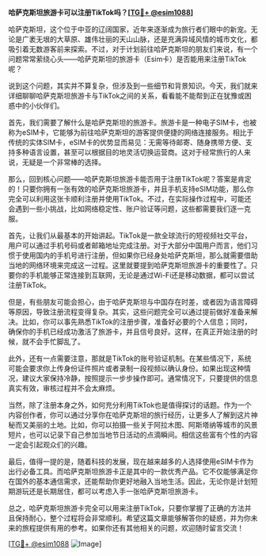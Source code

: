 **哈萨克斯坦旅游卡可以注册TikTok吗？[[TG💪+ @esim1088](https://t.me/s/esim1088)]**

哈萨克斯坦，这个位于中亚的辽阔国家，近年来逐渐成为旅行者们眼中的新宠。无论是广袤无垠的大草原、雄伟壮丽的天山山脉，还是充满异域风情的城市文化，都吸引着无数游客前来探索。不过，对于计划前往哈萨克斯坦的朋友们来说，有一个问题常常萦绕心头——哈萨克斯坦的旅游卡（Esim卡）是否能用来注册TikTok呢？

说到这个问题，其实并不算复杂，但涉及到一些细节和背景知识。今天，我们就来详细聊聊哈萨克斯坦旅游卡与TikTok之间的关系，看看能不能帮到正在犹豫或困惑中的小伙伴们。

首先，我们需要了解什么是哈萨克斯坦的旅游卡。旅游卡是一种电子SIM卡，也被称为eSIM卡，它能够为前往哈萨克斯坦的游客提供便捷的网络连接服务。相比于传统的实体SIM卡，eSIM卡的优势显而易见：无需等待邮寄、随身携带方便、支持多种语言设置，甚至可以根据目的地灵活切换运营商。这对于经常旅行的人来说，无疑是一个非常棒的选择。

那么，回到核心问题——哈萨克斯坦旅游卡能否用于注册TikTok呢？答案是肯定的！只要你拥有一张有效的哈萨克斯坦旅游卡，并且手机支持eSIM功能，那么你完全可以利用这张卡顺利注册并使用TikTok。不过，在实际操作过程中，可能还会遇到一些小挑战，比如网络稳定性、账户验证等问题，这些都需要我们逐一克服。

首先，让我们从最基本的开始讲起。TikTok是一款全球流行的短视频社交平台，用户可以通过手机号码或者邮箱地址完成注册。对于大部分中国用户而言，他们习惯于使用国内的手机号进行注册，但如果你已经身处哈萨克斯坦，那么就需要借助当地的网络环境来完成这一过程。这里就要提到哈萨克斯坦旅游卡的重要性了。只要你的手机能够正常连接到互联网，无论是通过Wi-Fi还是移动数据，都可以尝试注册TikTok。

但是，有些朋友可能会担心，由于哈萨克斯坦与中国存在时差，或者因为语言障碍等原因，导致注册流程变得复杂。其实，这些问题完全可以通过提前做好准备来解决。比如，你可以事先熟悉TikTok的注册步骤，准备好必要的个人信息；同时，确保你的手机已经成功激活了旅游卡，并且信号良好。这样，在真正开始注册的时候，就不会手忙脚乱了。

此外，还有一点需要注意，那就是TikTok的账号验证机制。在某些情况下，系统可能会要求你上传身份证件照片或者录制一段视频以确认身份。如果出现这种情况，建议大家保持冷静，按照提示一步步操作即可。通常情况下，只要提供的信息真实有效，审核过程并不会太麻烦。

当然，除了注册本身之外，如何充分利用TikTok也是值得探讨的话题。作为一个内容创作者，你可以通过分享你在哈萨克斯坦的旅行经历，让更多人了解到这片神秘而又美丽的土地。比如，你可以拍摄一些关于阿拉木图、阿斯塔纳等城市的风景短片，也可以记录下自己参加当地节日活动的点滴瞬间。相信这些富有个性的内容一定会引起观众们的兴趣。

最后，值得一提的是，随着科技的发展，现在越来越多的人选择使用eSIM卡作为出行必备工具。而哈萨克斯坦旅游卡正是其中的一款优秀产品。它不仅能够满足你在国外的基本通信需求，还能帮助你更好地融入当地生活。因此，无论你是计划短期游玩还是长期居住，都可以考虑入手一张哈萨克斯坦旅游卡。

总之，哈萨克斯坦旅游卡完全可以用来注册TikTok，只要你掌握了正确的方法并且保持耐心，整个过程将会非常顺利。希望这篇文章能够解答你的疑惑，并为你未来的旅程提供有用的参考。如果你还有其他相关的问题，欢迎随时留言交流！

[[TG💪+ @esim1088](https://t.me/s/esim1088) ![Image](https://i.postimg.cc/4NQfJmqS/Snipaste-2025-05-13-00-14-12.png)]